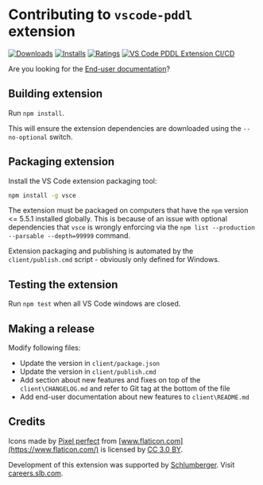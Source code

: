 # Contributing to `vscode-pddl` extension

[![Downloads](https://vsmarketplacebadge.apphb.com/downloads/jan-dolejsi.pddl.svg?subject=Downloads)](https://marketplace.visualstudio.com/items?itemName=jan-dolejsi.pddl)
[![Installs](https://vsmarketplacebadge.apphb.com/installs/jan-dolejsi.pddl.svg?subject=Installations)](https://marketplace.visualstudio.com/items?itemName=jan-dolejsi.pddl)
[![Ratings](https://vsmarketplacebadge.apphb.com/rating-star/jan-dolejsi.pddl.svg?subject=Reviews)](https://marketplace.visualstudio.com/items?itemName=jan-dolejsi.pddl&ssr=false#review-details)
[![VS Code PDDL Extension CI/CD](https://github.com/jan-dolejsi/vscode-pddl/workflows/VS%20Code%20PDDL%20Extension%20CI/CD/badge.svg?branch=master)](https://github.com/jan-dolejsi/vscode-pddl/actions?query=workflow%3A%22VS+Code+PDDL+Extension+CI%2FCD%22)

Are you looking for the [End-user documentation](client/README.md)?

## Building extension

Run `npm install`.

This will ensure the extension dependencies are downloaded using the `--no-optional` switch.

## Packaging extension

Install the VS Code extension packaging tool:

```bash
npm install -g vsce
```

The extension must be packaged on computers that have the `npm` version <= 5.5.1 installed globally. This is because of an issue with optional dependencies that `vsce` is wrongly enforcing via the `npm list --production --parsable --depth=99999` command.

Extension packaging and publishing is automated by the `client/publish.cmd` script - obviously only defined for Windows.

## Testing the extension

Run `npm test` when all VS Code windows are closed.

## Making a release

Modify following files:

- Update the version in `client/package.json`
- Update the version in `client/publish.cmd`
- Add section about new features and fixes on top of the `client\CHANGELOG.md` and refer to Git tag at the bottom of the file
- Add end-user documentation about new features to `client\README.md`

## Credits

Icons made by [Pixel perfect](https://www.flaticon.com/authors/pixel-perfect) from [www.flaticon.com](https://www.flaticon.com/) is licensed by [CC 3.0 BY](http://creativecommons.org/licenses/by/3.0/).

Development of this extension was supported by [Schlumberger](https://www.slb.com). Visit [careers.slb.com](https://careers.slb.com/).
